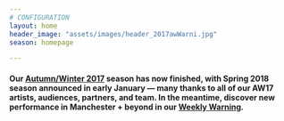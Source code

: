 ```yaml
---
# CONFIGURATION
layout: home
header_image: "assets/images/header_2017awWarni.jpg"
season: homepage

---
```

#### Our [Autumn/Winter 2017](/current/2017-autumnwinter) season has now finished, with Spring 2018 season announced in early January — many thanks to all of our AW17 artists, audiences, partners, and team. In the meantime, discover new performance in Manchester + beyond in our <a href="http://wordofwarning.posthaven.com" target="_blank">Weekly Warning</a>.
